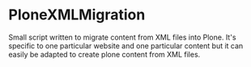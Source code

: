 PloneXMLMigration
=================

Small script written to migrate content from XML files into Plone. It's specific to one particular website and one particular content but it can easily be adapted to create plone content from XML files.

